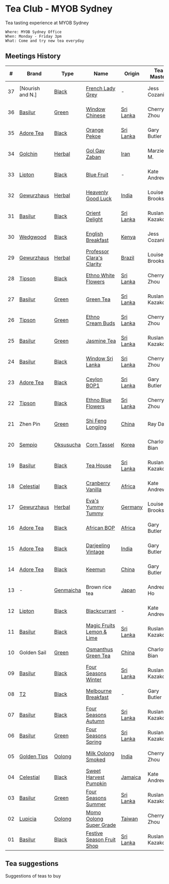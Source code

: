 # Tea Club - MYOB Sydney
Tea tasting experience at MYOB Sydney

```
Where: MYOB Sydney Office
When: Monday - Friday 3pm
What: Come and try new tea everyday
```

## Meetings History

| #  | Brand            | Type        | Name                        | Origin      | Tea Master     | Date     |
|----|------------------|-------------|-----------------------------|-------------|----------------|----------|
| 37 | [Nourish and N.] | [Black]     | [French Lady Grey]          | -           | Jess Cozanitis | 22-08-16 |
| 36 | [Basilur]        | [Green]     | [Window Chinese]            | [Sri Lanka] | Cherry Zhou    | 19-08-16 |
| 35 | [Adore Tea]      | [Black]     | [Orange Pekoe]              | [Sri Lanka] | Gary Butler    | 18-08-16 |
| 34 | [Golchin]        | [Herbal]    | [Gol Gav Zaban]             | [Iran]      | Marzieh M.     | 17-08-16 |
| 33 | [Lipton]         | [Black]     | [Blue Fruit]                | -           | Kate Andrews   | 16-08-16 |
| 32 | [Gewurzhaus]     | [Herbal]    | [Heavenly Good Luck]        | [India]     | Louise Brooks  | 15-08-16 |
| 31 | [Basilur]        | [Black]     | [Orient Delight]            | [Sri Lanka] | Ruslan Kazakov | 12-08-16 |
| 30 | [Wedgwood]       | [Black]     | [English Breakfast]         | [Kenya]     | Jess Cozanitis | 10-08-16 |
| 29 | [Gewurzhaus]     | [Herbal]    | [Professor Clara's Clarity] | [Brazil]    | Louise Brooks  | 09-08-16 |
| 28 | [Tipson]         | [Black]     | [Ethno White Flowers]       | [Sri Lanka] | Cherry Zhou    | 02-08-16 |
| 27 | [Basilur]        | [Green]     | [Green Tea]                 | [Sri Lanka] | Ruslan Kazakov | 29-07-16 |
| 26 | [Tipson]         | [Green]     | [Ethno Cream Buds]          | [Sri Lanka] | Cherry Zhou    | 27-07-16 |
| 25 | [Basilur]        | [Green]     | [Jasmine Tea]               | [Sri Lanka] | Ruslan Kazakov | 26-07-16 |
| 24 | [Basilur]        | [Black]     | [Window Sri Lanka]          | [Sri Lanka] | Cherry Zhou    | 21-07-16 |
| 23 | [Adore Tea]      | [Black]     | [Ceylon BOP1]               | [Sri Lanka] | Gary Butler    | 20-07-16 |
| 22 | [Tipson]         | [Black]     | [Ethno Blue Flowers]        | [Sri Lanka] | Cherry Zhou    | 19-07-16 |
| 21 | Zhen Pin         | [Green]     | [Shi Feng Longjing]         | [China]     | Ray Dai        | 18-07-16 |
| 20 | [Sempio]         | [Oksusucha] | [Corn Tassel]               | [Korea]     | Charlotte Bian | 15-07-16 |
| 19 | [Basilur]        | [Black]     | [Tea House]                 | [Sri Lanka] | Ruslan Kazakov | 14-07-16 |
| 18 | [Celestial]      | [Black]     | [Cranberry Vanilla]         | [Africa]    | Kate Andrews   | 13-07-16 |
| 17 | [Gewurzhaus]     | [Herbal]    | [Eva's Yummy Tummy]         | [Germany]   | Louise Brooks  | 12-07-16 |
| 16 | [Adore Tea]      | [Black]     | [African BOP]               | [Africa]    | Gary Butler    | 11-07-16 |
| 15 | [Adore Tea]      | [Black]     | [Darjeeling Vintage]        | [India]     | Gary Butler    | 08-07-16 |
| 14 | [Adore Tea]      | [Black]     | [Keemun]                    | [China]     | Gary Butler    | 07-07-16 |
| 13 | -                | [Genmaicha] | Brown rice tea              | [Japan]     | Andrea Ho      | 07-07-16 |
| 12 | [Lipton]         | [Black]     | [Blackcurrant]              | -           | Kate Andrews   | 06-07-16 |
| 11 | [Basilur]        | [Black]     | [Magic Fruits Lemon & Lime] | [Sri Lanka] | Ruslan Kazakov | 01-07-16 |
| 10 | Golden Sail      | [Green]     | [Osmanthus Green Tea]       | [China]     | Charlotte Bian | 30-06-16 |
| 09 | [Basilur]        | [Black]     | [Four Seasons Winter]       | [Sri Lanka] | Ruslan Kazakov | 29-06-16 |
| 08 | [T2]             | [Black]     | [Melbourne Breakfast]       | -           | Gary Butler    | 28-06-16 |
| 07 | [Basilur]        | [Black]     | [Four Seasons Autumn]       | [Sri Lanka] | Ruslan Kazakov | 27-06-16 |
| 06 | [Basilur]        | [Green]     | [Four Seasons Spring]       | [Sri Lanka] | Ruslan Kazakov | 24-06-16 |
| 05 | [Golden Tips]    | [Oolong]    | [Milk Oolong Smoked]        | [India]     | Cherry Zhou    | 23-06-16 |
| 04 | [Celestial]      | [Black]     | [Sweet Harvest Pumpkin]     | [Jamaica]   | Kate Andrews   | 22-06-16 |
| 03 | [Basilur]        | [Green]     | [Four Seasons Summer]       | [Sri Lanka] | Ruslan Kazakov | 21-06-16 |
| 02 | [Lupicia]        | [Oolong]    | [Momo Oolong Super Grade]   | [Taiwan]    | Cherry Zhou    | 20-06-16 |
| 01 | [Basilur]        | [Black]     | [Festive Season Fruit Shop] | [Sri Lanka] | Ruslan Kazakov | 20-06-16 |

## Tea suggestions
Suggestions of teas to buy

<!-- Brand -->
[Adore Tea]: http://adoretea.com.au
[Basilur]: http://www.basilurshop.com.au
[Celestial]: http://www.celestialseasonings.com
[Gewurzhaus]: http://www.gewurzhaus.com.au
[Golchin]: http://www.golchin-tea.com
[Golden Tips]: http://www.goldentipstea.com
[Lipton]: http://www.liptontea.com
[Lupicia]: http://www.lupicia.com.au
[Nourish and Nest]: http://nourish-and-nest.myshopify.com
[Sempio]: http://www.sempio.com
[T2]: http://www.t2tea.com
[Tipson]: http://www.tipsontea.com
[Wedgwood]: http://www.wedgwood.com.au

<!-- Name -->
[French Lady Grey]: http://nourish-and-nest.myshopify.com/products/french-lady-grey-organic-tea
[Window Chinese]: http://www.basilurshop.com.au/basilur/window-collection-t-caddy-lt-chinese
[Orange Pekoe]: http://adoretea.com.au/New-Tea/Organic-Ceylon-Orange-Pekoe.html
[Gol Gav Zaban]: http://turmericsaffron.blogspot.com.au/2010/03/gol-gav-zaban-persian-herbal-flower-tea.html
[Blue Fruit]: http://www.made-in-scandinavian.com/store/p1065/Lipton_Blue_Fruit_20_-Tea_Bags_%2F_Pack_Made_in_Europe.html
[Heavenly Good Luck]: https://gewurzhaus.com.au/product/heavenly-good-luck-tea-90g-l
[Orient Delight]: http://www.basilurtea.com.au/tea_collection/oriental_collection/oriental-collection-lt-oriental-delight-100g.html
[English Breakfast]: https://www.wedgwood.com.au/wedgwood-tea-english-breakfast-140g-caddy.html
[Professor Clara's Clarity]: http://www.gewurzhaus.com.au/professor_claras_clarity_tea
[Ethno White Flowers]: http://www.basilurshop.com.au/tipson/ethno-collection-100g-t-caddy-white-flowers
[Green Tea]: http://www.basilurtea.com.au/tea_collection/fruits_and_flower/two-layer-t-caddy-lt-jasmine-green-tea-125g.html
[Ethno Cream Buds]: http://www.basilurshop.com.au/tipson/ethno-collection-100g-t-caddy-cream-buds
[Jasmine Tea]: http://www.basilurtea.com.au/tea_collection/fruits_and_flower/two-layer-t-caddy-lt-jasmine-green-tea-125g.html
[Window Sri Lanka]: http://www.basilurshop.com.au/basilur/window-collection-t-caddy-lt-sri-lanka
[Ceylon BOP1]: http://adoretea.com.au/Black/Black-Tea/Ceylon-BOP1.html
[Ethno Blue Flowers]: http://www.basilurshop.com.au/tipson/ethno-collection-100g-t-caddy-blue-flowers
[Shi Feng Longjing]: https://en.wikipedia.org/wiki/Longjing_tea
[Corn Tassel]: http://www.sempio.com/eng/products/View.asp?mc=020101&cate1=PDZZ&cate2=PDZZ4
[Tea House]: http://www.basilurshop.com.au/basilur/festive-collection-100g-lt-tea-house
[Cranberry Vanilla]: http://www.celestialseasonings.com/products/herbal/cranberry-vanilla-wonderland
[Eva's Yummy Tummy]: http://www.gewurzhaus.com.au/evas_yummy_tummy_tea
[African BOP]: http://adoretea.com.au/African-BOP-Teza-Estate.html
[Darjeeling Vintage]: http://adoretea.com.au/Black/Black-Tea/Darjeeling-Vintage.html
[Keemun]: http://adoretea.com.au/Black/Black-Tea/Keemun.html
[Blackcurrant]: http://www.made-in-scandinavian.com/store/p1064/Lipton_Blackcurrant_20_-Tea_Bags_%2F_Pack_Made_in_Europe.html
[Magic Fruits Lemon & Lime]: http://www.basilurshop.com.au/magic-fruits-packet-lt-lemon-lime-100g
[Osmanthus Green Tea]: http://www.teaspring.com/Osmanthus-Flower.asp
[Four Seasons Winter]: http://www.basilurtea.com.au/tea_collection/four_seasons/four-seasons-t-caddy-lt-winter-tea-125g.html
[Melbourne Breakfast]: http://www.t2tea.com/en/au/tea/melbourne-breakfast-loose-leaf-gift-cube-T125AE023.html
[Four Seasons Autumn]: http://www.basilurtea.com.au/tea_collection/four_seasons/four-seasons-t-caddy-lt-autumn-tea-125g.html
[Four Seasons Spring]: http://www.basilurshop.com.au/four-seasons-t-caddy-lt-spring-tea-125g
[Milk Oolong Smoked]: http://www.eicfinefoods.com/products/milk-oolong-tea-pouch-100g
[Sweet Harvest Pumpkin]: http://www.celestialseasonings.com/products/black/sweet-harvest-pumpkin
[Four Seasons Summer]: http://www.basilurtea.com.au/tea_collection/four_seasons/four-seasons-packet-lt-summer-tea-100g.html
[Momo Oolong Super Grade]: https://usa.lupicia.com/category/select/cid/308/pid/9383/language/en
[Festive Season Fruit Shop]: http://www.basilurshop.com.au/basilur/festive-collection-100g-lt-fruit-shop

<!-- Type -->
[Black]: https://en.wikipedia.org/wiki/Black_tea
[Genmaicha]: https://en.wikipedia.org/wiki/Genmaicha
[Green]: https://en.wikipedia.org/wiki/Green_tea
[Herbal]: https://en.wikipedia.org/wiki/Herbal_tea
[Oksusucha]: https://en.wikipedia.org/wiki/Oksusucha
[Oolong]: https://en.wikipedia.org/wiki/Oolong
[White]: https://en.wikipedia.org/wiki/White_tea

<!-- Origin -->
[Africa]: https://en.wikipedia.org/wiki/Africa
[Australia]: https://en.wikipedia.org/wiki/Australia
[Brazil]: https://en.wikipedia.org/wiki/Brazil
[China]: https://en.wikipedia.org/wiki/China
[Germany]: https://en.wikipedia.org/wiki/Germany
[India]: https://en.wikipedia.org/wiki/India
[Iran]: https://en.wikipedia.org/wiki/Iran
[Jamaica]: https://en.wikipedia.org/wiki/Jamaica
[Japan]: https://en.wikipedia.org/wiki/Japan
[Kenya]: https://en.wikipedia.org/wiki/Kenya
[Korea]: https://en.wikipedia.org/wiki/Korea
[Sri Lanka]: https://en.wikipedia.org/wiki/Sri_Lanka
[Taiwan]: https://en.wikipedia.org/wiki/Taiwan
